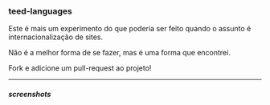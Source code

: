 ### teed-languages

Este é mais um experimento do que poderia ser feito quando o assunto é internacionalização de sites.

Não é a melhor forma de se fazer, mas é uma forma que encontrei.

Fork e adicione um pull-request ao projeto!

---

##### screenshots

